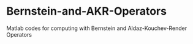 # Bernstein-and-AKR-Operators
Matlab codes for computing with Bernstein and Aldaz-Kouchev-Render Operators
